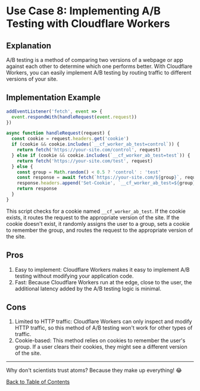 # Use Case 8: Implementing A/B Testing with Cloudflare Workers

## Explanation

A/B testing is a method of comparing two versions of a webpage or app against each other to determine which one performs better. With Cloudflare Workers, you can easily implement A/B testing by routing traffic to different versions of your site.

## Implementation Example

```javascript
addEventListener('fetch', event => {
  event.respondWith(handleRequest(event.request))
})

async function handleRequest(request) {
  const cookie = request.headers.get('cookie')
  if (cookie && cookie.includes(`__cf_worker_ab_test=control`)) {
    return fetch('https://your-site.com/control', request)
  } else if (cookie && cookie.includes(`__cf_worker_ab_test=test`)) {
    return fetch('https://your-site.com/test', request)
  } else {
    const group = Math.random() < 0.5 ? 'control' : 'test'
    const response = await fetch(`https://your-site.com/${group}`, request)
    response.headers.append('Set-Cookie', `__cf_worker_ab_test=${group}; path=/`)
    return response
  }
}
```

This script checks for a cookie named `__cf_worker_ab_test`. If the cookie exists, it routes the request to the appropriate version of the site. If the cookie doesn't exist, it randomly assigns the user to a group, sets a cookie to remember the group, and routes the request to the appropriate version of the site.

## Pros

1. Easy to implement: Cloudflare Workers makes it easy to implement A/B testing without modifying your application code.
2. Fast: Because Cloudflare Workers run at the edge, close to the user, the additional latency added by the A/B testing logic is minimal.

## Cons

1. Limited to HTTP traffic: Cloudflare Workers can only inspect and modify HTTP traffic, so this method of A/B testing won't work for other types of traffic.
2. Cookie-based: This method relies on cookies to remember the user's group. If a user clears their cookies, they might see a different version of the site.

---

Why don't scientists trust atoms? Because they make up everything! 😂

[Back to Table of Contents](../table_of_contents.md)